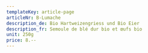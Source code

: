 ```yaml
---
templateKey: article-page
articleNr: B-Lumache
description_de: Bio Hartweizengriess und Bio Eier
description_fr: Semoule de blé dur bio et œufs bio
unit: 250g
price: 8.--
---
```


